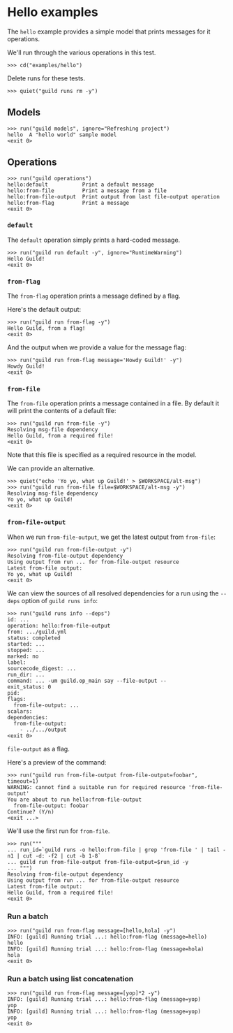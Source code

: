 # Hello examples

The `hello` example provides a simple model that prints messages for
it operations.

We'll run through the various operations in this test.

    >>> cd("examples/hello")

Delete runs for these tests.

    >>> quiet("guild runs rm -y")

## Models

    >>> run("guild models", ignore="Refreshing project")
    hello  A "hello world" sample model
    <exit 0>

## Operations

    >>> run("guild operations")
    hello:default           Print a default message
    hello:from-file         Print a message from a file
    hello:from-file-output  Print output from last file-output operation
    hello:from-flag         Print a message
    <exit 0>

### `default`

The `default` operation simply prints a hard-coded message.

    >>> run("guild run default -y", ignore="RuntimeWarning")
    Hello Guild!
    <exit 0>

### `from-flag`

The `from-flag` operation prints a message defined by a flag.

Here's the default output:

    >>> run("guild run from-flag -y")
    Hello Guild, from a flag!
    <exit 0>

And the output when we provide a value for the message flag:

    >>> run("guild run from-flag message='Howdy Guild!' -y")
    Howdy Guild!
    <exit 0>

### `from-file`

The `from-file` operation prints a message contained in a file. By
default it will print the contents of a default file:

    >>> run("guild run from-file -y")
    Resolving msg-file dependency
    Hello Guild, from a required file!
    <exit 0>

Note that this file is specified as a required resource in the model.

We can provide an alternative.

    >>> quiet("echo 'Yo yo, what up Guild!' > $WORKSPACE/alt-msg")
    >>> run("guild run from-file file=$WORKSPACE/alt-msg -y")
    Resolving msg-file dependency
    Yo yo, what up Guild!
    <exit 0>

### `from-file-output`

When we run `from-file-output`, we get the latest output from
`from-file`:

    >>> run("guild run from-file-output -y")
    Resolving from-file-output dependency
    Using output from run ... for from-file-output resource
    Latest from-file output:
    Yo yo, what up Guild!
    <exit 0>

We can view the sources of all resolved dependencies for a run using
the `--deps` option of `guild runs info`:

    >>> run("guild runs info --deps")
    id: ...
    operation: hello:from-file-output
    from: .../guild.yml
    status: completed
    started: ...
    stopped: ...
    marked: no
    label:
    sourcecode_digest: ...
    run_dir: ...
    command: ... -um guild.op_main say --file-output --
    exit_status: 0
    pid:
    flags:
      from-file-output: ...
    scalars:
    dependencies:
      from-file-output:
        - ../.../output
    <exit 0>

`file-output` as a flag.

Here's a preview of the command:

    >>> run("guild run from-file-output from-file-output=foobar", timeout=1)
    WARNING: cannot find a suitable run for required resource 'from-file-output'
    You are about to run hello:from-file-output
      from-file-output: foobar
    Continue? (Y/n)
    <exit ...>

We'll use the first run for `from-file`.

    >>> run("""
    ... run_id=`guild runs -o hello:from-file | grep 'from-file ' | tail -n1 | cut -d: -f2 | cut -b 1-8`
    ... guild run from-file-output from-file-output=$run_id -y
    ... """)
    Resolving from-file-output dependency
    Using output from run ... for from-file-output resource
    Latest from-file output:
    Hello Guild, from a required file!
    <exit 0>

### Run a batch

    >>> run("guild run from-flag message=[hello,hola] -y")
    INFO: [guild] Running trial ...: hello:from-flag (message=hello)
    hello
    INFO: [guild] Running trial ...: hello:from-flag (message=hola)
    hola
    <exit 0>

### Run a batch using list concatenation

    >>> run("guild run from-flag message=[yop]*2 -y")
    INFO: [guild] Running trial ...: hello:from-flag (message=yop)
    yop
    INFO: [guild] Running trial ...: hello:from-flag (message=yop)
    yop
    <exit 0>
